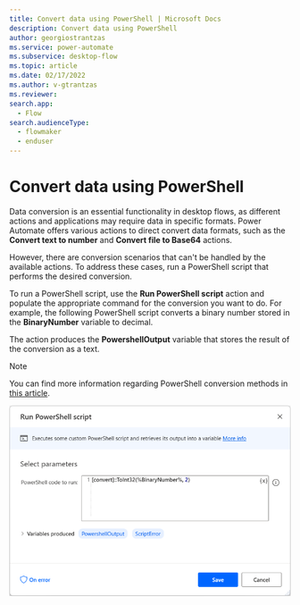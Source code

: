 ```yaml
---
title: Convert data using PowerShell | Microsoft Docs
description: Convert data using PowerShell
author: georgiostrantzas
ms.service: power-automate
ms.subservice: desktop-flow
ms.topic: article
ms.date: 02/17/2022
ms.author: v-gtrantzas
ms.reviewer:
search.app: 
  - Flow
search.audienceType: 
  - flowmaker
  - enduser
---
```


# Convert data using PowerShell

Data conversion is an essential functionality in desktop flows, as different actions and applications may require data in specific formats. Power Automate offers various actions to direct convert data formats, such as the **Convert text to number** and **Convert file to Base64** actions. 

However, there are conversion scenarios that can't be handled by the available actions. To address these cases, run a PowerShell script that performs the desired conversion.

To run a PowerShell script, use the **Run PowerShell script** action and populate the appropriate command for the conversion you want to do. For example, the following PowerShell script converts a binary number stored in the **BinaryNumber** variable to decimal. 

The action produces the **PowershellOutput** variable that stores the result of the conversion as a text. 

> [!NOTE]
> You can find more information regarding PowerShell conversion methods in [this article](https://docs.microsoft.com/dotnet/api/system.convert.toint32).

![Screenshot of the Run PowerShell script action.](media/convert-data-powershell/run-powershell-script-action.png)

